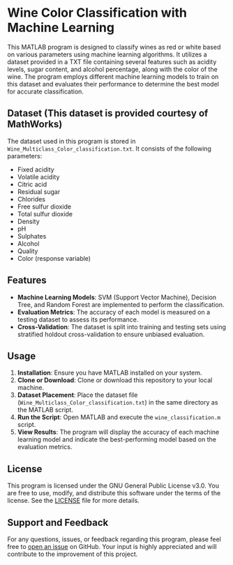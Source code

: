 # Wine Color Classification with Machine Learning

This MATLAB program is designed to classify wines as red or white based on various parameters using machine learning algorithms. It utilizes a dataset provided in a TXT file containing several features such as acidity levels, sugar content, and alcohol percentage, along with the color of the wine. The program employs different machine learning models to train on this dataset and evaluates their performance to determine the best model for accurate classification.

## Dataset (This dataset is provided courtesy of MathWorks)
The dataset used in this program is stored in `Wine_Multiclass_Color_classification.txt`. It consists of the following parameters:
- Fixed acidity
- Volatile acidity
- Citric acid
- Residual sugar
- Chlorides
- Free sulfur dioxide
- Total sulfur dioxide
- Density
- pH
- Sulphates
- Alcohol
- Quality
- Color (response variable)

## Features
- **Machine Learning Models**: SVM (Support Vector Machine), Decision Tree, and Random Forest are implemented to perform the classification.
- **Evaluation Metrics**: The accuracy of each model is measured on a testing dataset to assess its performance.
- **Cross-Validation**: The dataset is split into training and testing sets using stratified holdout cross-validation to ensure unbiased evaluation.

## Usage
1. **Installation**: Ensure you have MATLAB installed on your system.
2. **Clone or Download**: Clone or download this repository to your local machine.
3. **Dataset Placement**: Place the dataset file (`Wine_Multiclass_Color_classification.txt`) in the same directory as the MATLAB script.
4. **Run the Script**: Open MATLAB and execute the `wine_classification.m` script.
5. **View Results**: The program will display the accuracy of each machine learning model and indicate the best-performing model based on the evaluation metrics.

## License
This program is licensed under the GNU General Public License v3.0. You are free to use, modify, and distribute this software under the terms of the license. See the [LICENSE](LICENSE) file for more details.

## Support and Feedback
For any questions, issues, or feedback regarding this program, please feel free to [open an issue](https://github.com/yourusername/yourrepository/issues) on GitHub. Your input is highly appreciated and will contribute to the improvement of this project.
